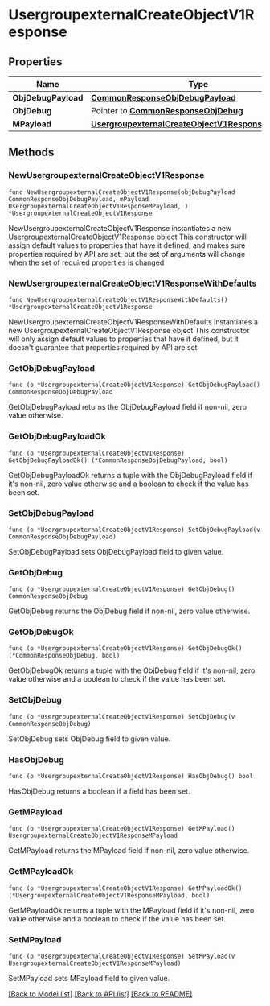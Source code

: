 # UsergroupexternalCreateObjectV1Response

## Properties

Name | Type | Description | Notes
------------ | ------------- | ------------- | -------------
**ObjDebugPayload** | [**CommonResponseObjDebugPayload**](CommonResponseObjDebugPayload.md) |  | 
**ObjDebug** | Pointer to [**CommonResponseObjDebug**](CommonResponseObjDebug.md) |  | [optional] 
**MPayload** | [**UsergroupexternalCreateObjectV1ResponseMPayload**](UsergroupexternalCreateObjectV1ResponseMPayload.md) |  | 

## Methods

### NewUsergroupexternalCreateObjectV1Response

`func NewUsergroupexternalCreateObjectV1Response(objDebugPayload CommonResponseObjDebugPayload, mPayload UsergroupexternalCreateObjectV1ResponseMPayload, ) *UsergroupexternalCreateObjectV1Response`

NewUsergroupexternalCreateObjectV1Response instantiates a new UsergroupexternalCreateObjectV1Response object
This constructor will assign default values to properties that have it defined,
and makes sure properties required by API are set, but the set of arguments
will change when the set of required properties is changed

### NewUsergroupexternalCreateObjectV1ResponseWithDefaults

`func NewUsergroupexternalCreateObjectV1ResponseWithDefaults() *UsergroupexternalCreateObjectV1Response`

NewUsergroupexternalCreateObjectV1ResponseWithDefaults instantiates a new UsergroupexternalCreateObjectV1Response object
This constructor will only assign default values to properties that have it defined,
but it doesn't guarantee that properties required by API are set

### GetObjDebugPayload

`func (o *UsergroupexternalCreateObjectV1Response) GetObjDebugPayload() CommonResponseObjDebugPayload`

GetObjDebugPayload returns the ObjDebugPayload field if non-nil, zero value otherwise.

### GetObjDebugPayloadOk

`func (o *UsergroupexternalCreateObjectV1Response) GetObjDebugPayloadOk() (*CommonResponseObjDebugPayload, bool)`

GetObjDebugPayloadOk returns a tuple with the ObjDebugPayload field if it's non-nil, zero value otherwise
and a boolean to check if the value has been set.

### SetObjDebugPayload

`func (o *UsergroupexternalCreateObjectV1Response) SetObjDebugPayload(v CommonResponseObjDebugPayload)`

SetObjDebugPayload sets ObjDebugPayload field to given value.


### GetObjDebug

`func (o *UsergroupexternalCreateObjectV1Response) GetObjDebug() CommonResponseObjDebug`

GetObjDebug returns the ObjDebug field if non-nil, zero value otherwise.

### GetObjDebugOk

`func (o *UsergroupexternalCreateObjectV1Response) GetObjDebugOk() (*CommonResponseObjDebug, bool)`

GetObjDebugOk returns a tuple with the ObjDebug field if it's non-nil, zero value otherwise
and a boolean to check if the value has been set.

### SetObjDebug

`func (o *UsergroupexternalCreateObjectV1Response) SetObjDebug(v CommonResponseObjDebug)`

SetObjDebug sets ObjDebug field to given value.

### HasObjDebug

`func (o *UsergroupexternalCreateObjectV1Response) HasObjDebug() bool`

HasObjDebug returns a boolean if a field has been set.

### GetMPayload

`func (o *UsergroupexternalCreateObjectV1Response) GetMPayload() UsergroupexternalCreateObjectV1ResponseMPayload`

GetMPayload returns the MPayload field if non-nil, zero value otherwise.

### GetMPayloadOk

`func (o *UsergroupexternalCreateObjectV1Response) GetMPayloadOk() (*UsergroupexternalCreateObjectV1ResponseMPayload, bool)`

GetMPayloadOk returns a tuple with the MPayload field if it's non-nil, zero value otherwise
and a boolean to check if the value has been set.

### SetMPayload

`func (o *UsergroupexternalCreateObjectV1Response) SetMPayload(v UsergroupexternalCreateObjectV1ResponseMPayload)`

SetMPayload sets MPayload field to given value.



[[Back to Model list]](../README.md#documentation-for-models) [[Back to API list]](../README.md#documentation-for-api-endpoints) [[Back to README]](../README.md)


